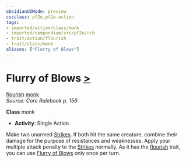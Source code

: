 ```yaml
---
obsidianUIMode: preview
cssclass: pf2e,pf2e-action
tags:
- imported/action/class/monk
- imported/compendium/src/pf2e/crb
- trait/action/flourish
- trait/class/monk
aliases: ["Flurry of Blows"]
---
```

# Flurry of Blows [>](chapter-9-playing-the-game.md#Actions "Single Action")
[flourish](flourish.md)  [monk](rules/traits/monk.md)  
*Source: Core Rulebook p. 156*  

**Class** monk
- **Activity**: Single Action

Make two unarmed [Strikes](strike.md). If both hit the same creature, combine their damage for the purpose of resistances and weaknesses. Apply your multiple attack penalty to the [Strikes](strike.md) normally. As it has the [flourish](flourish.md) trait, you can use [Flurry of Blows](../../../..//TTRPGShare-Pathfinder-2E-Vault/rules/actions/flurry-of-blows.md) only once per turn.